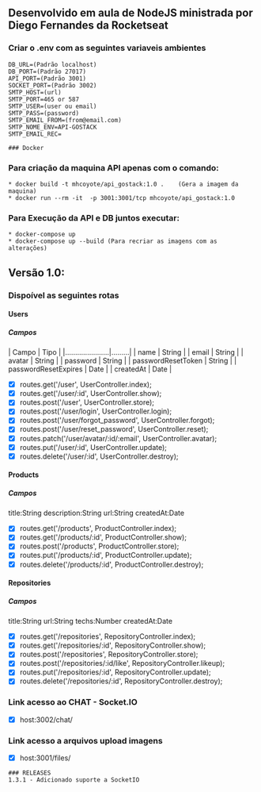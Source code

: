 ## Desenvolvido em aula de NodeJS ministrada por Diego Fernandes da Rocketseat

### Criar o .env com as seguintes variaveis ambientes 
```
DB_URL=(Padrão localhost) 
DB_PORT=(Padrão 27017) 
API_PORT=(Padrão 3001) 
SOCKET_PORT=(Padrão 3002) 
SMTP_HOST=(url)
SMTP_PORT=465 or 587 
SMTP_USER=(user ou email) 
SMTP_PASS=(password) 
SMTP_EMAIL_FROM=(from@email.com) 
SMTP_NOME_ENV=API-GOSTACK 
SMTP_EMAIL_REC= 

### Docker
```
### Para criação da maquina API apenas com o comando: 
    * docker build -t mhcoyote/api_gostack:1.0 .    (Gera a imagem da maquina) 
    * docker run --rm -it  -p 3001:3001/tcp mhcoyote/api_gostack:1.0 
    
### Para Execução da API e DB juntos executar: 
    * docker-compose up 
    * docker-compose up --build (Para recriar as imagens com as alterações) 

 
## Versão 1.0: 
 
### Dispoível as seguintes rotas

#### Users
##### Campos

   | Campo                | Tipo    |
   |......................|.........|
   | name                 | String  |
   | email                | String  |
   | avatar               | String  |
   | password             | String  |
   | passwordResetToken   | String  |
   | passwordResetExpires | Date    |
   | createdAt            | Date    |

- [x] routes.get('/user', UserController.index);
- [x] routes.get('/user/:id', UserController.show);
- [x] routes.post('/user', UserController.store);
- [x] routes.post('/user/login', UserController.login);
- [x] routes.post('/user/forgot_password', UserController.forgot);
- [x] routes.post('/user/reset_password', UserController.reset);
- [x] routes.patch('/user/avatar/:id/:email', UserController.avatar);
- [x] routes.put('/user/:id', UserController.update);
- [x] routes.delete('/user/:id', UserController.destroy);

#### Products
##### Campos
   title:String
   description:String
   url:String
   createdAt:Date

- [x] routes.get('/products', ProductController.index);
- [x] routes.get('/products/:id', ProductController.show);
- [x] routes.post('/products', ProductController.store);
- [x] routes.put('/products/:id', ProductController.update);
- [x] routes.delete('/products/:id', ProductController.destroy);

#### Repositories
##### Campos
   title:String
   url:String
   techs:Number
   createdAt:Date

- [x] routes.get('/repositories', RepositoryController.index);
- [x] routes.get('/repositories/:id', RepositoryController.show);
- [x] routes.post('/repositories', RepositoryController.store);
- [x] routes.post('/repositories/:id/like', RepositoryController.likeup);
- [x] routes.put('/repositories/:id', RepositoryController.update);
- [x] routes.delete('/repositories/:id', RepositoryController.destroy);

### Link acesso ao CHAT - Socket.IO
- [x] host:3002/chat/

### Link acesso a arquivos upload imagens
- [x] host:3001/files/


```
### RELEASES
1.3.1 - Adicionado suporte a SocketIO
